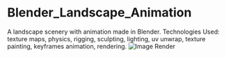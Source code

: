 # Blender_Landscape_Animation
A landscape scenery with animation made in Blender.
Technologies Used: texture maps, physics, rigging, sculpting, lighting, uv unwrap, texture painting,
keyframes animation, rendering.
![Image Render](https://github.com/georgepol01/Blender_Landscape_Animation/assets/115163100/a006bb6f-9925-4f4e-881c-5e9edd79c730)
